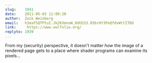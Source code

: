 ```yaml
---
slug:    1941
date:    2011-05-03 11:08:20
author:  Zack Weinberg
email:   h3mxF5QTPtuI.Jk2KXmnoW_0dUS33.03brHY3PeQfdvWttITDO
link:     https://www.owlfolio.org/
replyto: 1939
...
```


From my (security) perspective, it doesn't matter <i>how</i> the image
of a rendered page gets to a place where shader programs can examine
its pixels...
